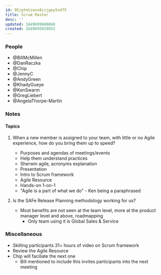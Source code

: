 ```yaml
---
id: 95jgtmtzenx8ivjgey5nd75
title: Scrum Master
desc: ''
updated: 1649699680860
created: 1649695929953
---
```


### People
- @BillMcMillen
- @DanRaczka
- @Chip
- @JennyC
- @AndyGreen
- @KhadyGueye
- @KenSwarm
- @GregLiebert
- @AngelaThorpe-Martin

### Notes
#### Topics
1. When a new member is assigned to your team, with little or no Agile experience, how do you bring them up to speed?
   - Purposes and agendas of meetings/events
   - Help them understand practices
   - Sherwin agile, acronyms explanation
   - Presentation
   - Intro to Scrum framework
   - Agile Resource
   - Hands-on 1-on-1 
   - "Agile is a part of what we do" - Ken being a paraphrased

2. Is the SAFe Release Planning methodology working for us?
   - Most benefits are not seen at the team level, more at the product manager level and above, roadmapping
     - Only team using it is Global Sales & Service 


### Miscellaneous
- Skilling participants 31+ hours of video on Scrum framework
- Review the Agile Resource
- Chip will faciliate the next one 
  - Bill mentioned to include this invites participants into the next meeting